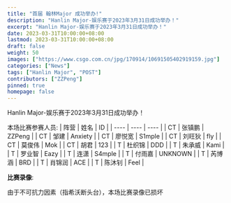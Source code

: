 ```yaml
---
title: "首届 翰林Major 成功举办!"
description: "Hanlin Major-娱乐赛于2023年3月31日成功举办！"
excerpt: "Hanlin Major-娱乐赛于2023年3月31日成功举办！"
date: 2023-03-31T10:00:00+08:00
lastmod: 2023-03-31T10:00:00+08:00
draft: false
weight: 50
images: ["https://www.csgo.com.cn/jpg/170914/10691505402919159.jpg"]
categories: ["News"]
tags: ["Hanlin Major", "POST"]
contributors: ["ZZPeng"]
pinned: true
homepage: false
---
```


Hanlin Major-娱乐赛于2023年3月31日成功举办！

本场比赛参赛人员:
| 阵营 | 姓名 | ID |
| ---- | ---- | ---- |
| CT | 张镇鹏 | ZZPeng |
| CT | 邹建 | Anxiety |
| CT | 廖悦宽 | S1mple |
| CT | 刘旺狄 | fly |
| CT | 莫俊伟 | Mok |
| CT | 胡君 | 123 |
| T | 杜织锦 | DDD |
| T | 朱承威 | Kami |
| T | 罗业智 | Eazy |
| T | 连潇 | S4mple |
| T | 付雨嘉 | UNKNOWN |
| T | 芮博涵 | BRD |
| T | 肖锦润 | ACE |
| T | 陈沐钊 | Feel | 

**比赛录像**:

由于不可抗力因素（指希沃断头台），本场比赛录像已损坏

